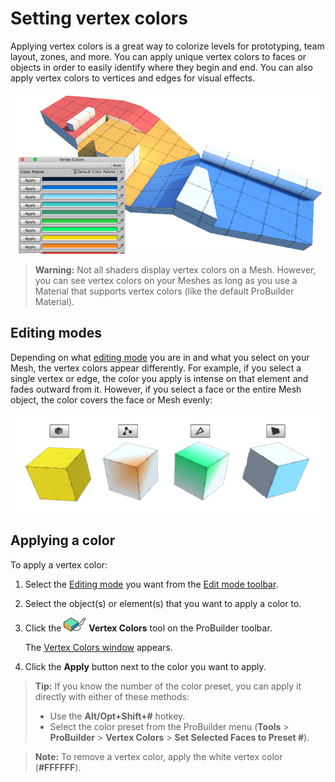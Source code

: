# Setting vertex colors

Applying vertex colors is a great way to colorize levels for prototyping, team layout, zones, and more. You can apply unique vertex colors to faces or objects in order to easily identify where they begin and end. You can also apply vertex colors to vertices and edges for visual effects.

![Vertex Coloring](images/VertexColor_WithLevelExample.png)



> **Warning:** Not all shaders display vertex colors on a Mesh. However, you can see vertex colors on your Meshes as long as you use a Material that supports vertex colors (like the default ProBuilder Material).



## Editing modes

Depending on what [editing mode](modes.md) you are in and what you select on your Mesh, the vertex colors appear differently. For example, if you select a single vertex or edge, the color you apply is intense on that element and fades outward from it. However, if you select a face or the entire Mesh object, the color covers the face or Mesh evenly:

![Vertex Colors window](images/VertexColors_bymodes.png)



<a name="apply"></a>

## Applying a color

To apply a vertex color:

1. Select the [Editing mode](modes.md) you want from the [Edit mode toolbar](edit-mode-toolbar.md).

2. Select the object(s) or element(s) that you want to apply a color to.

3. Click the ![Vertex Color Tools Icon](images/icons/Panel_VertColors.png) **Vertex Colors** tool on the ProBuilder toolbar.

	The [Vertex Colors window](vertex-colors.md) appears.

4. Click the **Apply** button next to the color you want to apply. 



> **Tip:** If you know the number of the color preset, you can apply it directly with either of these methods: 
>
> * Use the **Alt/Opt+Shift+#** hotkey.
> * Select the color preset from the ProBuilder menu (**Tools** > **ProBuilder** > **Vertex Colors** > **Set Selected Faces to Preset #**).



> **Note:** To remove a vertex color, apply the white vertex color (**#FFFFFF**).
